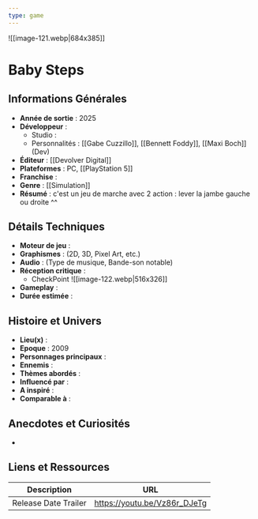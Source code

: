 ```yaml
---
type: game
---
```

![[image-121.webp|684x385]]
# Baby Steps

## Informations Générales

- **Année de sortie** : 2025
- **Développeur** : 
	- Studio : 
	- Personnalités : [[Gabe Cuzzillo]], [[Bennett Foddy]], [[Maxi Boch]] (Dev)
- **Éditeur** : [[Devolver Digital]]
- **Plateformes** : PC, [[PlayStation 5]]
- **Franchise** : 
- **Genre** : [[Simulation]]
- **Résumé** : c'est un jeu de marche avec 2 action : lever la jambe gauche ou droite ^^

## Détails Techniques
- **Moteur de jeu** : 
- **Graphismes** : (2D, 3D, Pixel Art, etc.)
- **Audio** : (Type de musique, Bande-son notable)
- **Réception critique** :
	- CheckPoint
	  ![[image-122.webp|516x326]]
- **Gameplay** :
- **Durée estimée** : 

## Histoire et Univers
- **Lieu(x)** : 
- **Epoque** : 2009
- **Personnages principaux** : 
- **Ennemis** :
- **Thèmes abordés** : 
- **Influencé par** :
- **A inspiré** : 
- **Comparable à** :
## Anecdotes et Curiosités
- 
## Liens et Ressources

| Description          | URL                          |
| -------------------- | ---------------------------- |
| Release Date Trailer | https://youtu.be/Vz86r_DJeTg |
